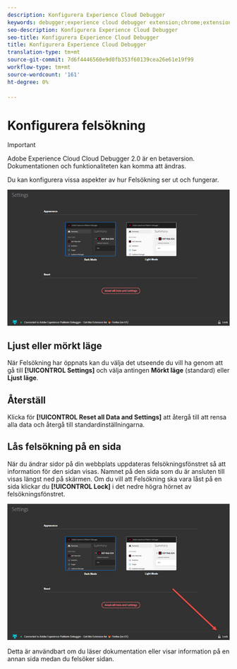 ```yaml
---
description: Konfigurera Experience Cloud Debugger
keywords: debugger;experience cloud debugger extension;chrome;extension;configure
seo-description: Konfigurera Experience Cloud Debugger
seo-title: Konfigurera Experience Cloud Debugger
title: Konfigurera Experience Cloud Debugger
translation-type: tm+mt
source-git-commit: 7d6f4446560e9d0fb353f60139cea26e61e19f99
workflow-type: tm+mt
source-wordcount: '161'
ht-degree: 0%

---
```



# Konfigurera felsökning

>[!IMPORTANT]
>
>Adobe Experience Cloud Cloud Debugger 2.0 är en betaversion. Dokumentationen och funktionaliteten kan komma att ändras.

Du kan konfigurera vissa aspekter av hur Felsökning ser ut och fungerar.

![](assets/settings.jpg)

## Ljust eller mörkt läge

När Felsökning har öppnats kan du välja det utseende du vill ha genom att gå till **[!UICONTROL Settings]** och välja antingen **Mörkt läge** (standard) eller **Ljust läge**.

## Återställ

Klicka för **[!UICONTROL Reset all Data and Settings]** att återgå till att rensa alla data och återgå till standardinställningarna.

## Lås felsökning på en sida

När du ändrar sidor på din webbplats uppdateras felsökningsfönstret så att information för den sidan visas. Namnet på den sida som du är ansluten till visas längst ned på skärmen. Om du vill att Felsökning ska vara låst på en sida klickar du **[!UICONTROL Lock]** i det nedre högra hörnet av felsökningsfönstret.

![](assets/lock.jpg)

Detta är användbart om du läser dokumentation eller visar information på en annan sida medan du felsöker sidan.